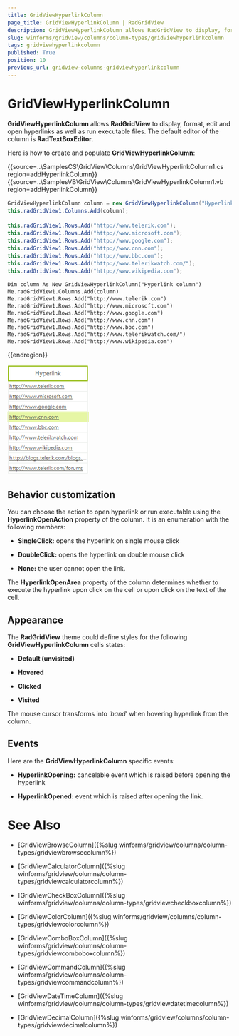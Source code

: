 ```yaml
---
title: GridViewHyperlinkColumn
page_title: GridViewHyperlinkColumn | RadGridView
description: GridViewHyperlinkColumn allows RadGridView to display, format, edit and open hyperlinks as well as run executable files.
slug: winforms/gridview/columns/column-types/gridviewhyperlinkcolumn
tags: gridviewhyperlinkcolumn
published: True
position: 10
previous_url: gridview-columns-gridviewhyperlinkcolumn
---
```


# GridViewHyperlinkColumn

__GridViewHyperlinkColumn__ allows __RadGridView__ to display, format, edit and open hyperlinks as well as run executable files. The default editor of the column is __RadTextBoxEditor__.

Here is how to create and populate __GridViewHyperlinkColumn__:

{{source=..\SamplesCS\GridView\Columns\GridViewHyperlinkColumn1.cs region=addHyperlinkColumn}} 
{{source=..\SamplesVB\GridView\Columns\GridViewHyperlinkColumn1.vb region=addHyperlinkColumn}} 

````C#
GridViewHyperlinkColumn column = new GridViewHyperlinkColumn("Hyperlink column");
this.radGridView1.Columns.Add(column);
            
this.radGridView1.Rows.Add("http://www.telerik.com");
this.radGridView1.Rows.Add("http://www.microsoft.com");
this.radGridView1.Rows.Add("http://www.google.com");
this.radGridView1.Rows.Add("http://www.cnn.com");
this.radGridView1.Rows.Add("http://www.bbc.com");
this.radGridView1.Rows.Add("http://www.telerikwatch.com/");
this.radGridView1.Rows.Add("http://www.wikipedia.com");

````
````VB.NET
Dim column As New GridViewHyperlinkColumn("Hyperlink column")
Me.radGridView1.Columns.Add(column)
Me.radGridView1.Rows.Add("http://www.telerik.com")
Me.radGridView1.Rows.Add("http://www.microsoft.com")
Me.radGridView1.Rows.Add("http://www.google.com")
Me.radGridView1.Rows.Add("http://www.cnn.com")
Me.radGridView1.Rows.Add("http://www.bbc.com")
Me.radGridView1.Rows.Add("http://www.telerikwatch.com/")
Me.radGridView1.Rows.Add("http://www.wikipedia.com")

````

{{endregion}} 

![gridview-columns-gridviewhyperlinkcolumn 001](images/gridview-columns-gridviewhyperlinkcolumn001.png)

## Behavior customization

You can choose the action to open hyperlink or run executable using the __HyperlinkOpenAction__ property of the column. It is an enumeration with the following members:

* __SingleClick:__ opens the hyperlink on single mouse click

* __DoubleClick:__ opens the hyperlink on double mouse click 

* __None:__ the user cannot open the link.

The __HyperlinkOpenArea__ property of the column determines whether to execute the hyperlink upon click on the cell or upon click on the text of the cell.
        

## Appearance

The __RadGridView__ theme could define styles for the following __GridViewHyperlinkColumn__ cells states:
        

* __Default (unvisited)__

* __Hovered__

* __Clicked__

* __Visited__

The mouse cursor transforms into ‘*hand*’ when hovering hyperlink from the column. 

## Events

Here are the __GridViewHyperlinkColumn__ specific events:

* __HyperlinkOpening:__ cancelable event which is raised before opening the hyperlink

* __HyperlinkOpened:__ event which is raised after opening the link.


# See Also

* [GridViewBrowseColumn]({%slug winforms/gridview/columns/column-types/gridviewbrowsecolumn%})

* [GridViewCalculatorColumn]({%slug winforms/gridview/columns/column-types/gridviewcalculatorcolumn%})

* [GridViewCheckBoxColumn]({%slug winforms/gridview/columns/column-types/gridviewcheckboxcolumn%})

* [GridViewColorColumn]({%slug winforms/gridview/columns/column-types/gridviewcolorcolumn%})

* [GridViewComboBoxColumn]({%slug winforms/gridview/columns/column-types/gridviewcomboboxcolumn%})

* [GridViewCommandColumn]({%slug winforms/gridview/columns/column-types/gridviewcommandcolumn%})

* [GridViewDateTimeColumn]({%slug winforms/gridview/columns/column-types/gridviewdatetimecolumn%})

* [GridViewDecimalColumn]({%slug winforms/gridview/columns/column-types/gridviewdecimalcolumn%})

